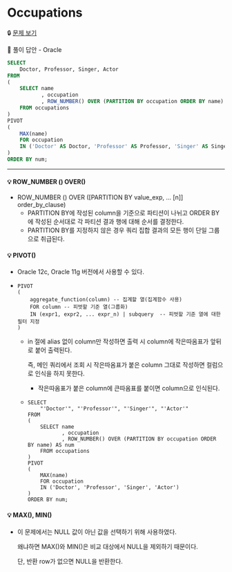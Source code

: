 # Occupations

🔒 [문제 보기](https://www.hackerrank.com/challenges/occupations/problem)

🔑 풀이 답안 - Oracle

```SQL
SELECT
    Doctor, Professor, Singer, Actor
FROM
(
    SELECT name
           , occupation
           , ROW_NUMBER() OVER (PARTITION BY occupation ORDER BY name) AS num
    FROM occupations 
)
PIVOT
(
    MAX(name) 
    FOR occupation 
    IN ('Doctor' AS Doctor, 'Professor' AS Professor, 'Singer' AS Singer, 'Actor' AS Actor) 
) 
ORDER BY num;
```

------

#### 💡 ROW_NUMBER () OVER()

- ROW_NUMBER () OVER ([PARTITION BY value_exp, ... [n]] order_by_clause)
  - PARTITION BY에 작성된 column을 기준으로 파티션이 나뉘고 ORDER BY에 작성된 순서대로 각 파티션 결과 행에 대해 순서를 결정한다.
  - PARTITION BY를 지정하지 않은 경우 쿼리 집합 결과의 모든 행이 단일 그룹으로 취급된다.

#### 💡 PIVOT()

- Oracle 12c, Oracle 11g 버전에서 사용할 수 있다.

- ```
  PIVOT
  ( 
      aggregate_function(column) -- 집계할 열(집계함수 사용)
      FOR column -- 피벗할 기준 열(그룹화)
      IN (expr1, expr2, ... expr_n) | subquery  -- 피벗할 기준 열에 대한 필터 지정
  )
  ```

  - in 절에 alias 없이 column만 작성하면 출력 시 column에 작은따옴표가 앞뒤로 붙어 출력된다.

    즉, 메인 쿼리에서 조회 시 작은따옴표가 붙은 column 그대로 작성하면 컬럼으로 인식을 하지 못한다.

    - 작은따옴표가 붙은 column에 큰따옴표를 붙이면 column으로 인식된다.

  - ```
    SELECT
        "'Doctor'", "'Professor'", "'Singer'", "'Actor'" 
    FROM
    (
        SELECT name
               , occupation
               , ROW_NUMBER() OVER (PARTITION BY occupation ORDER BY name) AS num
        FROM occupations 
    )
    PIVOT
    (
        MAX(name) 
        FOR occupation 
        IN ('Doctor', 'Professor', 'Singer', 'Actor') 
    ) 
    ORDER BY num;
    ```

#### 💡 MAX(), MIN()

- 이 문제에서는 NULL 값이 아닌 값을 선택하기 위해 사용하였다.

  왜냐하면 MAX()와 MIN()은 비교 대상에서 NULL을 제외하기 때문이다. 

  단, 반환 row가 없으면 NULL을 반환한다.



